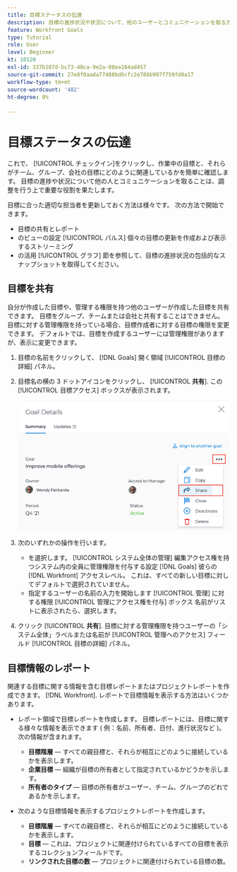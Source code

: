 ```yaml
---
title: 目標ステータスの伝達
description: 目標の進捗状況や状況について、他のユーザーとコミュニケーションを取る方法を学ぶ： [!DNL Workfront Goals].
feature: Workfront Goals
type: Tutorial
role: User
level: Beginner
kt: 10120
exl-id: 337b187d-bc73-48ca-9e2a-08ea164ad457
source-git-commit: 27e8f0aada77488bd6cfc2e786b997f759fd0a17
workflow-type: tm+mt
source-wordcount: '482'
ht-degree: 0%

---
```


# 目標ステータスの伝達

これで、 [!UICONTROL チェックイン]をクリックし、作業中の目標と、それらがチーム、グループ、会社の目標にどのように関連しているかを簡単に確認します。 目標の進捗や状況について他の人とコミュニケーションを取ることは、調整を行う上で重要な役割を果たします。

目標に合った適切な担当者を更新しておく方法は様々です。 次の方法で開始できます。

* 目標の共有とレポート
* のビューの設定 [!UICONTROL パルス] 個々の目標の更新を作成および表示するストリーミング
* の活用 [!UICONTROL グラフ] 節を参照して、目標の進捗状況の包括的なスナップショットを取得してください。

## 目標を共有

自分が作成した目標や、管理する権限を持つ他のユーザーが作成した目標を共有できます。 目標をグループ、チームまたは会社と共有することはできません。 目標に対する管理権限を持っている場合、目標作成者に対する目標の権限を変更できます。 デフォルトでは、目標を作成するユーザーには管理権限がありますが、表示に変更できます。

1. 目標の名前をクリックして、 [!DNL Goals] 開く領域 [!UICONTROL 目標の詳細] パネル。

1. 目標名の横の 3 ドットアイコンをクリックし、 [!UICONTROL **共有**]. この [!UICONTROL 目標アクセス] ボックスが表示されます。

   ![アセス](assets/17-workfront-goals-share-a-goal.png)

1. 次のいずれかの操作を行います。

   * を選択します。 [!UICONTROL システム全体の管理] 編集アクセス権を持つシステム内の全員に管理権限を付与する設定 [!DNL Goals] 彼らの [!DNL Workfront] アクセスレベル。 これは、すべての新しい目標に対してデフォルトで選択されていません。
   * 指定するユーザーの名前の入力を開始します [!UICONTROL 管理] に対する権限 [!UICONTROL 管理にアクセス権を付与] ボックス 名前がリストに表示されたら、選択します。

1. クリック [!UICONTROL **共有**]. 目標に対する管理権限を持つユーザーの「システム全体」ラベルまたは名前が [!UICONTROL 管理へのアクセス] フィールド [!UICONTROL 目標の詳細] パネル。

## 目標情報のレポート

関連する目標に関する情報を含む目標レポートまたはプロジェクトレポートを作成できます。 [!DNL Workfront]. レポートで目標情報を表示する方法はいくつかあります。

* レポート領域で目標レポートを作成します。 目標レポートには、目標に関する様々な情報を表示できます ( 例：名前、所有者、日付、進行状況など )。次の情報が含まれます。

   * **目標階層** — すべての親目標と、それらが相互にどのように接続しているかを表示します。
   * **企業目標** — 組織が目標の所有者として指定されているかどうかを示します。
   * **所有者のタイプ** — 目標の所有者がユーザー、チーム、グループのどれであるかを示します。

* 次のような目標情報を表示するプロジェクトレポートを作成します。
   * **目標階層** — すべての親目標と、それらが相互にどのように接続しているかを表示します。
   * **目標** — これは、プロジェクトに関連付けられているすべての目標を表示するコレクションフィールドです。
   * **リンクされた目標の数** — プロジェクトに関連付けられている目標の数。
